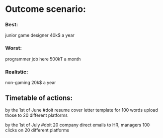 # Outcome scenario:
### Best:
junior game designer 
40k$ a year
### Worst:
programmer job here
500kT a month
### Realistic:
non-gaming
20k$ a year
## Timetable of actions:
 by the 1st of June #doit 
 resume
 cover letter template for 100 words
 upload those to 20 different platforms

by the 1st of July #doit 
20 company direct emails to HR, managers
100 clicks on 20 different platforms
